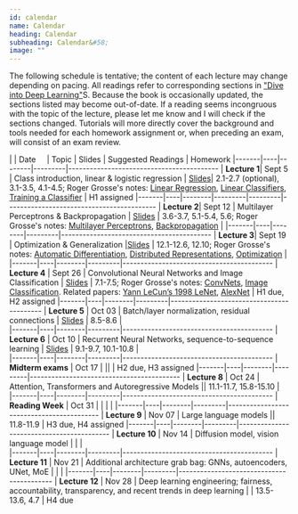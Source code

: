 ```yaml
---
id: calendar
name: Calendar
heading: Calendar
subheading: Calendar&#58;
image: ""
---
```


The following schedule is tentative; the content of each lecture may change depending on pacing. All readings refer to corresponding sections in ["Dive into Deep Learning"](https://d2l.ai/)S. Because the book is occasionally updated, the sections listed may become out-of-date. If a reading seems incongruous with the topic of the lecture, please let me know and I will check if the sections changed. Tutorials will more directly cover the background and tools needed for each homework assignment or, when preceding an exam, will consist of an exam review.


|       | Date&nbsp;&nbsp;&nbsp;&nbsp;    | Topic | Slides | Suggested Readings  | Homework
|-------|----|--------|---------|------------------------------------------
| **Lecture&nbsp;1**| Sept 5 | 	Class introduction, linear & logistic regression | [Slides](assets/slides/LEC1.pdf)| 2.1-2.7 (optional), 3.1-3.5, 4.1-4.5; Roger Grosse's notes: [Linear Regression](assets/readings/L01a.pdf), [Linear Classifiers](assets/readings/L01b.pdf), [Training a Classifier](assets/readings/L01c.pdf) | H1 assigned
|-------|----|--------|---------|---------|------------------------------------------
| **Lecture&nbsp;2**| Sept 12  | Multilayer Perceptrons & Backpropagation | [Slides](assets/slides/Lec2.pdf) | 3.6-3.7, 5.1-5.4, 5.6; Roger Grosse's notes: [Multilayer Perceptrons](assets/readings/L02a.pdf), [Backpropagation](assets/readings/L02b.pdf)  | 
|-------|----|--------|---------|------------------------------------------
| **Lecture&nbsp;3**| Sept 19  | Optimization & Generalization |[Slides](assets/slides/Lec03.pdf) | 12.1-12.6, 12.10; Roger Grosse's notes: [Automatic Differentiation](assets/readings/L03a.pdf), [Distributed Representations](assets/readings/L03b.pdf), [Optimization](assets/readings/L03c.pdf)  | 
|-------|----|--------|---------|------------------------------------------
| **Lecture&nbsp;4** | Sept 26 | 	Convolutional Neural Networks and Image Classification  | [Slides](assets/slides/Lec04.pdf) | 	7.1-7.5; Roger Grosse's notes: [ConvNets](assets/readings/L04a.pdf), [Image Classification](assets/readings/L04b.pdf). Related papers: [Yann LeCun’s 1998 LeNet](assets/readings/lecun-98.pdf), [AlexNet](assets/readings/AlexNet.pdf) |  H1 due, H2 assigned
|-------|----|--------|---------|------------------------------------------
| **Lecture&nbsp;5** | Oct 03  | Batch/layer normalization, residual connections | [Slides](assets/slides/Lec05.pdf) |   8.5-8.6  |  
|-------|----|--------|---------|------------------------------------------
| **Lecture&nbsp;6** | Oct 10  | Recurrent Neural Networks, sequence-to-sequence learning | [Slides](assets/slides/lec06.pdf) |  9.1-9.7, 10.1-10.8	  |  
|-------|----|--------|---------|------------------------------------------
| **Midterm exams** | Oct 17  |  || | H2 due, H3 assigned
|-------|----|--------|---------|------------------------------------------
| **Lecture&nbsp;8** | Oct 24  | Attention, Transformers and Autoregressive Models   ||   11.1-11.7, 15.8-15.10   |  
|-------|----|--------|---------|------------------------------------------
| **Reading Week** | Oct 31  | |   |  | 
|-------|----|--------|---------|------------------------------------------
| **Lecture&nbsp;9** | Nov 07  | Large language models ||  11.8-11.9 |  H3 due, H4 assigned
|-------|----|--------|---------|------------------------------------------
| **Lecture&nbsp;10** | Nov 14  | 	Diffusion model, vision language model | |   |  
|-------|----|--------|---------|------------------------------------------
| **Lecture&nbsp;11** | Nov 21  | Additional architecture grab bag: GNNs, autoencoders, UNet, MoE  | |  |
|-------|----|--------|---------|------------------------------------------
| **Lecture&nbsp;12** | Nov 28  | Deep learning engineering; fairness, accountability, transparency, and recent trends in deep learning  | |  13.5-13.6, 4.7  |  	H4 due

